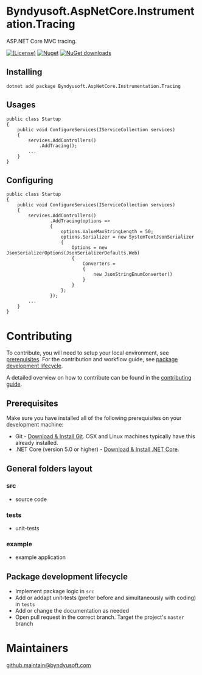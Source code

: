 # Byndyusoft.AspNetCore.Instrumentation.Tracing
ASP.NET Core MVC tracing.

[![(License)](https://img.shields.io/github/license/Byndyusoft/Byndyusoft.AspNetCore.Instrumentation.Tracing.svg)](LICENSE.txt)
[![Nuget](http://img.shields.io/nuget/v/Byndyusoft.AspNetCore.Instrumentation.Tracing.svg?maxAge=10800)](https://www.nuget.org/packages/Byndyusoft.AspNetCore.Instrumentation.Tracing/) [![NuGet downloads](https://img.shields.io/nuget/dt/Byndyusoft.AspNetCore.Instrumentation.Tracing.svg)](https://www.nuget.org/packages/Byndyusoft.AspNetCore.Instrumentation.Tracing/) 


## Installing

```shell
dotnet add package Byndyusoft.AspNetCore.Instrumentation.Tracing
```

## Usages

```shell
public class Startup
{
    public void ConfigureServices(IServiceCollection services)
    {
        services.AddControllers()
            .AddTracing();
        ...
    }
}
```

## Configuring

```shell
public class Startup
{
    public void ConfigureServices(IServiceCollection services)
    {
        services.AddControllers()
                .AddTracing(options =>
                {
                    options.ValueMaxStringLength = 50;
                    options.Serializer = new SystemTextJsonSerializer
                    {
                        Options = new JsonSerializerOptions(JsonSerializerDefaults.Web)
                        {
                            Converters =
                            {
                                new JsonStringEnumConverter()
                            }
                        }
                    };
                });
        ...
    }
}
```

# Contributing

To contribute, you will need to setup your local environment, see [prerequisites](#prerequisites). For the contribution and workflow guide, see [package development lifecycle](#package-development-lifecycle).

A detailed overview on how to contribute can be found in the [contributing guide](CONTRIBUTING.md).

## Prerequisites

Make sure you have installed all of the following prerequisites on your development machine:

- Git - [Download & Install Git](https://git-scm.com/downloads). OSX and Linux machines typically have this already installed.
- .NET Core (version 5.0 or higher) - [Download & Install .NET Core](https://dotnet.microsoft.com/download/dotnet-core/5.0).

## General folders layout

### src
- source code

### tests
- unit-tests

### example
- example application

## Package development lifecycle

- Implement package logic in `src`
- Add or addapt unit-tests (prefer before and simultaneously with coding) in `tests`
- Add or change the documentation as needed
- Open pull request in the correct branch. Target the project's `master` branch

# Maintainers

[github.maintain@byndyusoft.com](mailto:github.maintain@byndyusoft.com)